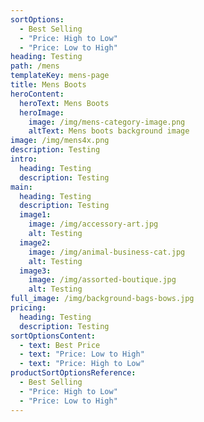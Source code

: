 ```yaml
---
sortOptions:
  - Best Selling
  - "Price: High to Low"
  - "Price: Low to High"
heading: Testing
path: /mens
templateKey: mens-page
title: Mens Boots
heroContent:
  heroText: Mens Boots
  heroImage:
    image: /img/mens-category-image.png
    altText: Mens boots background image
image: /img/mens4x.png
description: Testing
intro:
  heading: Testing
  description: Testing
main:
  heading: Testing
  description: Testing
  image1:
    image: /img/accessory-art.jpg
    alt: Testing
  image2:
    image: /img/animal-business-cat.jpg
    alt: Testing
  image3:
    image: /img/assorted-boutique.jpg
    alt: Testing
full_image: /img/background-bags-bows.jpg
pricing:
  heading: Testing
  description: Testing
sortOptionsContent:
  - text: Best Price
  - text: "Price: Low to High"
  - text: "Price: High to Low"
productSortOptionsReference:
  - Best Selling
  - "Price: High to Low"
  - "Price: Low to High"
---
```

